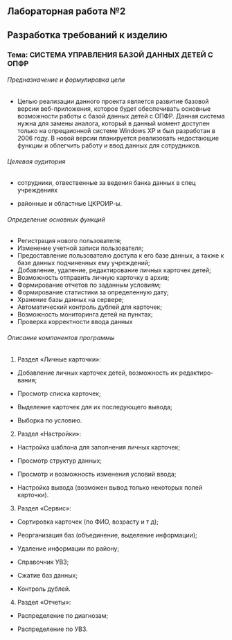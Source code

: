## Лабораторная работа №2
## Разработка требований к изделию
### Тема: СИСТЕМА УПРАВЛЕНИЯ БАЗОЙ ДАННЫХ ДЕТЕЙ С ОПФР

###### Предназначение и формулировка цели

  - Целью реализации данного проекта является развитие базовой версии веб-приложения, которое будет обеспечивать основные возможности работы с базой данных детей с ОПФР. Данная система нужна для замены аналога, который в данный момент доступен только на опрецаионной системе Windows XP и был разработан в 2006 году. В новой версии планируется реализовать недостающие функции и облегчить работу и ввод данных для сотрудников.
    
###### Целевая аудитория

   - сотрудники, отвественные за ведения банка данных в спец учреждениях
   
   - районные и областные ЦКРОИР-ы.
   
###### Определение основных функций

- Регистрация нового пользователя;
- Изменение учетной записи пользователя;
- Предоставление пользователю доступа к его базе данных, а также к базе данных подчиненных ему учреждений;
- Добавление, удаление, редактирование личных карточек детей;
- Возможность отправить личную карточку в архив;
- Формирование отчетов по заданным условиям;
- Формирование статистики за определенную дату;
- Хранение базы данных на сервере;
- Автоматический контроль дублей для карточек;
- Возможность мониторинга детей на пунктах;
- Проверка корректности ввода данных

###### Описание компонентов программы
1. Раздел «Личные карточки»:

- Добавление личных карточек детей, возможность их редактиро-вания;

- Просмотр списка карточек;

- Выделение карточек для их последующего вывода;

- Выборка по условию.

2. Раздел «Настройки»:

- Настройка шаблона для заполнения личных карточек;

- Просмотр структур данных;

- Просмотр и возможность изменения условий ввода;

- Настройка вывода (возможен вывод только некоторых полей карточки).

3. Раздел «Сервис»:

- Сортировка карточек (по ФИО, возрасту и т д);

- Реорганизация баз (объединение, выделение информации);

- Удаление информации по району;

- Справочник УВЗ;

- Сжатие баз данных;

- Контроль дублей.

4. Раздел «Отчеты»:

- Распределение по диагнозам;

- Распределение по УВЗ.
